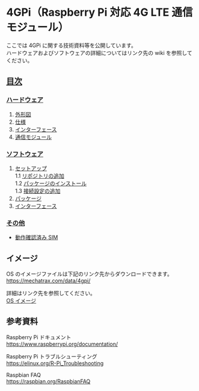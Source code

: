 # 4GPi（Raspberry Pi 対応 4G LTE 通信モジュール）

ここでは 4GPi に関する技術資料等を公開しています。  
ハードウェアおよびソフトウェアの詳細についてはリンク先の wiki を参照してください。

## [目次](../../wiki)
### [ハードウェア](../../wiki/ハードウェア)  
  1. [外形図](../../wiki/ハードウェア#1-外形図)  
  2. [仕様](../../wiki/ハードウェア#2-仕様)  
  3. [インターフェース](../../wiki/ハードウェア#4-インターフェース)  
  4. [通信モジュール](../../wiki/ハードウェア#5-通信モジュール)  
### [ソフトウェア](../../wiki/ソフトウェア)  
  1. [セットアップ](../../wiki/ソフトウェア#1-セットアップ)  
    1.1 [リポジトリの追加](../../wiki/ソフトウェア#11-リポジトリの追加)  
    1.2 [パッケージのインストール](../../wiki/ソフトウェア#12-パッケージのインストール)  
    1.3 [接続設定の追加](../../wiki/ソフトウェア#13-接続設定の追加)  
  2. [パッケージ](../../wiki/ソフトウェア#2-パッケージ)  
  3. [インターフェース](../../wiki/ソフトウェア#3-インターフェース)  
### [その他](../../wiki/その他)  
  + [動作確認済み SIM](../../wiki/その他#動作確認済み-sim)  

## イメージ  
OS のイメージファイルは下記のリンク先からダウンロードできます。  
https://mechatrax.com/data/4gpi/  

詳細はリンク先を参照してください。  
[OS イメージ](os)

## 参考資料  
Raspberry Pi ドキュメント  
https://www.raspberrypi.org/documentation/  

Raspberry Pi トラブルシューティング  
https://elinux.org/R-Pi_Troubleshooting  

Raspbian FAQ  
https://raspbian.org/RaspbianFAQ  
